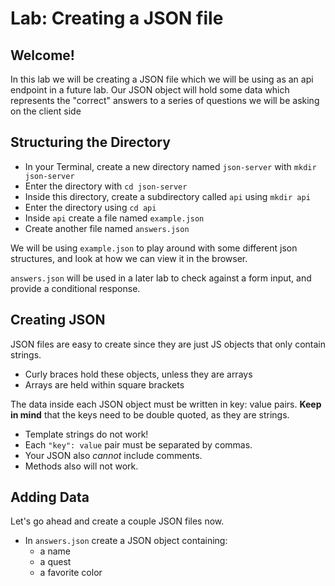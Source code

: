 # Lab: Creating a JSON file


## Welcome!

In this lab we will be creating a JSON file which we will be using as an api endpoint in a future lab. Our JSON object will hold some data which represents the "correct" answers to a series of questions we will be asking on the client side

## Structuring the Directory

- In your Terminal, create a new directory named `json-server` with `mkdir json-server`
- Enter the directory with `cd json-server`
- Inside this directory, create a subdirectory called `api` using `mkdir api`
- Enter the directory using `cd api`
- Inside `api` create a file named `example.json`
- Create another file named `answers.json`

We will be using `example.json` to play around with some different json structures, and look at how we can view it in the browser.

`answers.json` will be used in a later lab to check against a form input, and provide a conditional response.

## Creating JSON

JSON files are easy to create since they are just JS objects that only contain strings.

 - Curly braces hold these objects, unless they are arrays
 - Arrays are held within square brackets

  The data inside each JSON object must be written in key: value pairs. **Keep in mind** that the keys need to be double quoted, as they are strings.

  - Template strings do not work!
  - Each `"key": value` pair must be separated by commas.
  - Your JSON also _cannot_ include comments.
  - Methods also will not work.

## Adding Data

Let's go ahead and create a couple JSON files now.

- In `answers.json` create a JSON object containing:
  - a name
  - a quest
  - a favorite color
